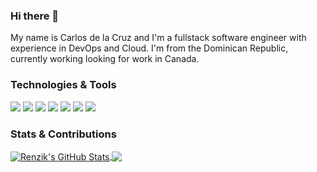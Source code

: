 ### Hi there 👋


My name is Carlos de la Cruz and I'm a fullstack software engineer with experience in DevOps and Cloud. I'm from the Dominican Republic, currently working looking for work in Canada.

### Technologies & Tools


![](https://img.shields.io?url=https://www.linkedin.com/in/carlos-dev/)
![](https://img.shields.io/badge/Shell-Bash-informational?style=flat&logo=gnu-bash&logoColor=white&color=2bbc8a)
![](https://img.shields.io/badge/Tools-PostgreSQL-informational?style=flat&logo=postgresql&logoColor=white&color=2bbc8a)
![](https://img.shields.io/badge/Tools-Docker-informational?style=flat&logo=docker&logoColor=white&color=2bbc8a)
![](https://img.shields.io/badge/Tools-Kubernetes-informational?style=flat&logo=kubernetes&logoColor=white&color=2bbc8a)
![](https://img.shields.io/badge/Tools-Red_Hat_OpenShift-informational?style=flat&logo=red-hat-open-shift&logoColor=white&color=2bbc8a)
![](https://img.shields.io/badge/Cloud-Digital_Ocean-informational?style=flat&logo=digitalocean&logoColor=white&color=2bbc8a)


### Stats & Contributions
<a href="https://github.com/Renzik/Renzik">
  <img align="center" src="https://github-readme-stats.vercel.app/api/?username=Renzik&hide=css,html&show_icons=true&line_height=27&count_private=true&title_color=41b783&text_color=c9cacc&icon_color=2bbc8a&bg_color=1d1f21" alt="Renzik's GitHub Stats" />
</a>


<a href="https://github.com/Renzik/Renzik">
  <img align="center" src="https://github-readme-stats.vercel.app/api/top-langs/?username=Renzik&hide=css,html&title_color=41b783&text_color=c9cacc&icon_color=41b783&bg_color=1d1f21&langs_count=3" />
</a>


<!--
**Renzik/Renzik** is a ✨ _special_ ✨ repository because its `README.md` (this file) appears on your GitHub profile.

Here are some ideas to get you started:

- 🔭 I’m currently working on ...
- 🌱 I’m currently learning ...
- 👯 I’m looking to collaborate on ...
- 🤔 I’m looking for help with ...
- 💬 Ask me about ...
- 📫 How to reach me: ...
- 😄 Pronouns: ...
- ⚡ Fun fact: ...
-->
